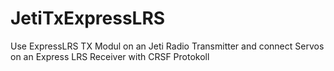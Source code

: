 # JetiTxExpressLRS
Use ExpressLRS TX Modul on an Jeti Radio Transmitter and connect Servos on an Express LRS Receiver with CRSF Protokoll
